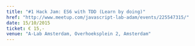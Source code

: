 ```yaml
---
title: "#1 Hack Jam: ES6 with TDD (Learn by doing)"
href: "http://www.meetup.com/javascript-lab-adam/events/225547315/"
date: 15/10/2015
ticket: € 15,-
venue: "A-Lab Amsterdam, Overhoeksplein 2, Amsterdam"
---
```

